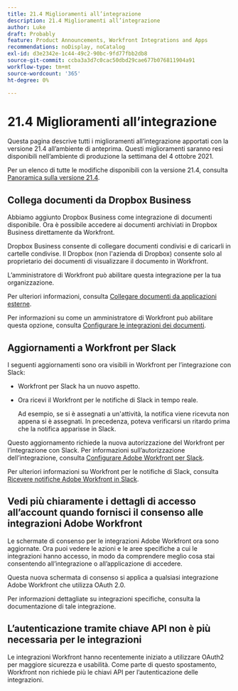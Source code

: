 ```yaml
---
title: 21.4 Miglioramenti all’integrazione
description: 21.4 Miglioramenti all’integrazione
author: Luke
draft: Probably
feature: Product Announcements, Workfront Integrations and Apps
recommendations: noDisplay, noCatalog
exl-id: d3e2342e-1c44-49c2-90bc-9fd77fbb2db8
source-git-commit: ccba3a3d7c0cac50dbd29cae677b076811904a91
workflow-type: tm+mt
source-wordcount: '365'
ht-degree: 0%

---
```


# 21.4 Miglioramenti all’integrazione

Questa pagina descrive tutti i miglioramenti all’integrazione apportati con la versione 21.4 all’ambiente di anteprima. Questi miglioramenti saranno resi disponibili nell’ambiente di produzione la settimana del 4 ottobre 2021.

Per un elenco di tutte le modifiche disponibili con la versione 21.4, consulta [Panoramica sulla versione 21.4](../../../product-announcements/product-releases/21.4-release-activity/21.4-release-overview.md).

## Collega documenti da Dropbox Business

Abbiamo aggiunto Dropbox Business come integrazione di documenti disponibile. Ora è possibile accedere ai documenti archiviati in Dropbox Business direttamente da Workfront.

Dropbox Business consente di collegare documenti condivisi e di caricarli in cartelle condivise. Il Dropbox (non l&#39;azienda di Dropbox) consente solo al proprietario dei documenti di visualizzare il documento in Workfront.

L’amministratore di Workfront può abilitare questa integrazione per la tua organizzazione.

Per ulteriori informazioni, consulta [Collegare documenti da applicazioni esterne](../../../documents/adding-documents-to-workfront/link-documents-from-external-apps.md).

Per informazioni su come un amministratore di Workfront può abilitare questa opzione, consulta [Configurare le integrazioni dei documenti](../../../administration-and-setup/configure-integrations/configure-document-integrations.md).

## Aggiornamenti a Workfront per Slack

I seguenti aggiornamenti sono ora visibili in Workfront per l’integrazione con Slack:

* Workfront per Slack ha un nuovo aspetto.
* Ora ricevi il Workfront per le notifiche di Slack in tempo reale.

  Ad esempio, se si è assegnati a un&#39;attività, la notifica viene ricevuta non appena si è assegnati. In precedenza, poteva verificarsi un ritardo prima che la notifica apparisse in Slack.

Questo aggiornamento richiede la nuova autorizzazione del Workfront per l’integrazione con Slack. Per informazioni sull’autorizzazione dell’integrazione, consulta [Configurare Adobe Workfront per Slack](../../../workfront-integrations-and-apps/using-workfront-with-slack/configure-workfront-for-slack.md).

Per ulteriori informazioni su Workfront per le notifiche di Slack, consulta [Ricevere notifiche Adobe Workfront in Slack](../../../workfront-integrations-and-apps/using-workfront-with-slack/receive-workfront-notifications-in-slack.md).

## Vedi più chiaramente i dettagli di accesso all’account quando fornisci il consenso alle integrazioni Adobe Workfront

Le schermate di consenso per le integrazioni Adobe Workfront ora sono aggiornate. Ora puoi vedere le azioni e le aree specifiche a cui le integrazioni hanno accesso, in modo da comprendere meglio cosa stai consentendo all’integrazione o all’applicazione di accedere.

Questa nuova schermata di consenso si applica a qualsiasi integrazione Adobe Workfront che utilizza OAuth 2.0.

Per informazioni dettagliate su integrazioni specifiche, consulta la documentazione di tale integrazione.

## L’autenticazione tramite chiave API non è più necessaria per le integrazioni

Le integrazioni Workfront hanno recentemente iniziato a utilizzare OAuth2 per maggiore sicurezza e usabilità. Come parte di questo spostamento, Workfront non richiede più le chiavi API per l’autenticazione delle integrazioni.
